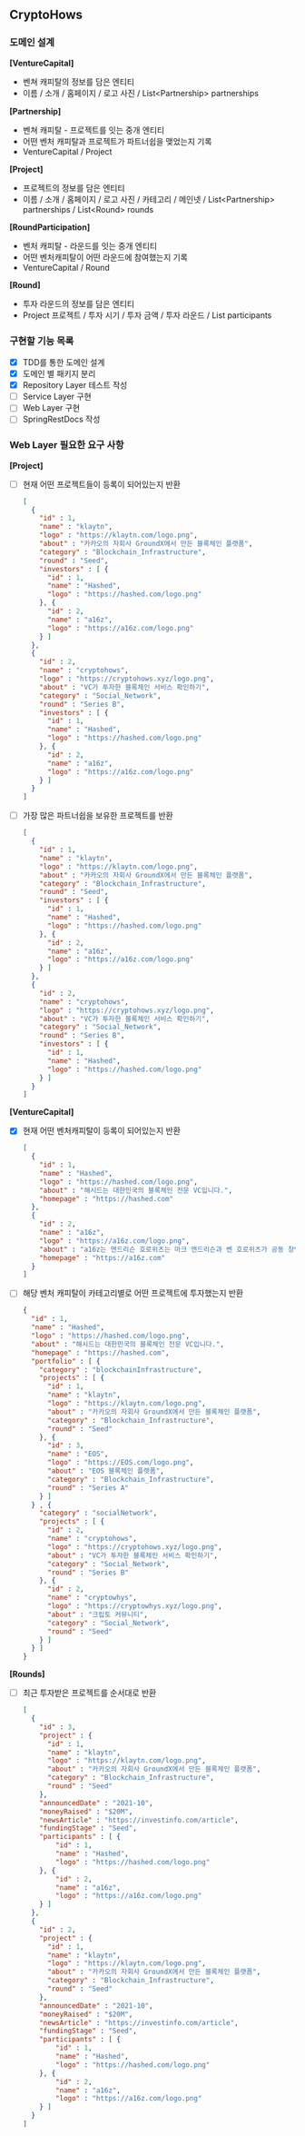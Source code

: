 ## CryptoHows

### 도메인 설계

**[VentureCapital]**

- 벤쳐 캐피탈의 정보를 담은 엔티티
- 이름 / 소개 / 홈페이지 / 로고 사진 / List<Partnership\> partnerships

**[Partnership]**

- 벤쳐 캐피탈 - 프로젝트를 잇는 중개 엔티티
- 어떤 벤처 캐피탈과 프로젝트가 파트너쉽을 맺었는지 기록
- VentureCapital / Project

**[Project]**

- 프로젝트의 정보를 담은 엔티티
- 이름 / 소개 / 홈페이지 / 로고 사진 / 카테고리 / 메인넷 / List<Partnership\> partnerships / List<Round\> rounds

**[RoundParticipation]**

- 벤처 캐피탈 - 라운드를 잇는 중개 엔티티
- 어떤 벤처캐피탈이 어떤 라운드에 참여했는지 기록
- VentureCapital / Round

**[Round]**

- 투자 라운드의 정보를 담은 엔티티
- Project 프로젝트 / 투자 시기 / 투자 금액 / 투자 라운드 / List<RoundParticipation/> participants

### 구현할 기능 목록

- [x] TDD를 통한 도메인 설계
- [x] 도메인 별 패키지 분리
- [x] Repository Layer 테스트 작성
- [ ] Service Layer 구현
- [ ] Web Layer 구현
- [ ] SpringRestDocs 작성

### Web Layer 필요한 요구 사항

**[Project]**

- [ ] 현재 어떤 프로젝트들이 등록이 되어있는지 반환
    ```json
    [
      {
        "id" : 1,
        "name" : "klaytn",
        "logo" : "https://klaytn.com/logo.png",
        "about" : "카카오의 자회사 GroundX에서 만든 블록체인 플랫폼",
        "category" : "Blockchain_Infrastructure",
        "round" : "Seed",
        "investors" : [ {
          "id" : 1,
          "name" : "Hashed",
          "logo" : "https://hashed.com/logo.png"
        }, {
          "id" : 2,
          "name" : "a16z",
          "logo" : "https://a16z.com/logo.png"
        } ]
      },
      {
        "id" : 2,
        "name" : "cryptohows",
        "logo" : "https://cryptohows.xyz/logo.png",
        "about" : "VC가 투자한 블록체인 서비스 확인하기",
        "category" : "Social_Network",
        "round" : "Series B",
        "investors" : [ {
          "id" : 1,
          "name" : "Hashed",
          "logo" : "https://hashed.com/logo.png"
        }, {
          "id" : 2,
          "name" : "a16z",
          "logo" : "https://a16z.com/logo.png"
        } ]
      }
    ]
    ```
- [ ] 가장 많은 파트너쉽을 보유한 프로젝트를 반환
    ```json
    [
      {
        "id" : 1,
        "name" : "klaytn",
        "logo" : "https://klaytn.com/logo.png",
        "about" : "카카오의 자회사 GroundX에서 만든 블록체인 플랫폼",
        "category" : "Blockchain_Infrastructure",
        "round" : "Seed",
        "investors" : [ {
          "id" : 1,
          "name" : "Hashed",
          "logo" : "https://hashed.com/logo.png"
        }, {
          "id" : 2,
          "name" : "a16z",
          "logo" : "https://a16z.com/logo.png"
        } ]
      },
      {
        "id" : 2,
        "name" : "cryptohows",
        "logo" : "https://cryptohows.xyz/logo.png",
        "about" : "VC가 투자한 블록체인 서비스 확인하기",
        "category" : "Social_Network",
        "round" : "Series B",
        "investors" : [ {
          "id" : 1,
          "name" : "Hashed",
          "logo" : "https://hashed.com/logo.png"
        } ]
      }
    ]
    ```

**[VentureCapital]**

- [x] 현재 어떤 벤처캐피탈이 등록이 되어있는지 반환
    ```json
    [
      {
        "id" : 1,
        "name" : "Hashed",
        "logo" : "https://hashed.com/logo.png",
        "about" : "해시드는 대한민국의 블록체인 전문 VC입니다.",
        "homepage" : "https://hashed.com"
      },
      {
        "id" : 2,
        "name" : "a16z",
        "logo" : "https://a16z.com/logo.png",
        "about" : "a16z는 앤드리슨 호로위츠는 마크 앤드리슨과 벤 호로위츠가 공동 창업한 미국의 IT 벤처 투자 전문 회사입니다.",
        "homepage" : "https://a16z.com"
      }
    ]
    ```
- [ ] 해당 벤처 캐피탈이 카테고리별로 어떤 프로젝트에 투자했는지 반환
    ```json
    {
      "id" : 1,
      "name" : "Hashed",
      "logo" : "https://hashed.com/logo.png",
      "about" : "해시드는 대한민국의 블록체인 전문 VC입니다.",
      "homepage" : "https://hashed.com",
      "portfolio" : [ {
        "category" : "blockchainInfrastructure",
        "projects" : [ {
          "id" : 1,
          "name" : "klaytn",
          "logo" : "https://klaytn.com/logo.png",
          "about" : "카카오의 자회사 GroundX에서 만든 블록체인 플랫폼",
          "category" : "Blockchain_Infrastructure",
          "round" : "Seed"
        }, {
          "id" : 3,
          "name" : "EOS",
          "logo" : "https://EOS.com/logo.png",
          "about" : "EOS 블록체인 플랫폼",
          "category" : "Blockchain_Infrastructure",
          "round" : "Series A"
        } ]
      } , {
        "category" : "socialNetwork",
        "projects" : [ {
          "id" : 2,
          "name" : "cryptohows",
          "logo" : "https://cryptohows.xyz/logo.png",
          "about" : "VC가 투자한 블록체인 서비스 확인하기",
          "category" : "Social_Network",
          "round" : "Series B"
        }, {
          "id" : 2,
          "name" : "cryptowhys",
          "logo" : "https://cryptowhys.xyz/logo.png",
          "about" : "크립토 커뮤니티",
          "category" : "Social_Network",
          "round" : "Seed"
        } ]
      } ]
    }
    ```

**[Rounds]**

- [ ] 최근 투자받은 프로젝트를 순서대로 반환
  ```json
  [
    {
      "id" : 3,
      "project" : {
        "id" : 1,
        "name" : "klaytn",
        "logo" : "https://klaytn.com/logo.png",
        "about" : "카카오의 자회사 GroundX에서 만든 블록체인 플랫폼",
        "category" : "Blockchain_Infrastructure",
        "round" : "Seed"
      },
      "announcedDate" : "2021-10",
      "moneyRaised" : "$20M",
      "newsArticle" : "https://investinfo.com/article",
      "fundingStage" : "Seed",
      "participants" : [ {
          "id" : 1,
          "name" : "Hashed",
          "logo" : "https://hashed.com/logo.png"
      }, {
          "id" : 2,
          "name" : "a16z",
          "logo" : "https://a16z.com/logo.png"
      } ]
    }, 
    {
      "id" : 2,
      "project" : {
        "id" : 1,
        "name" : "klaytn",
        "logo" : "https://klaytn.com/logo.png",
        "about" : "카카오의 자회사 GroundX에서 만든 블록체인 플랫폼",
        "category" : "Blockchain_Infrastructure",
        "round" : "Seed"
      },
      "announcedDate" : "2021-10",
      "moneyRaised" : "$20M",
      "newsArticle" : "https://investinfo.com/article",
      "fundingStage" : "Seed",
      "participants" : [ {
          "id" : 1,
          "name" : "Hashed",
          "logo" : "https://hashed.com/logo.png"
      }, {
          "id" : 2,
          "name" : "a16z",
          "logo" : "https://a16z.com/logo.png"
      } ]
    }
  ]
  ```
